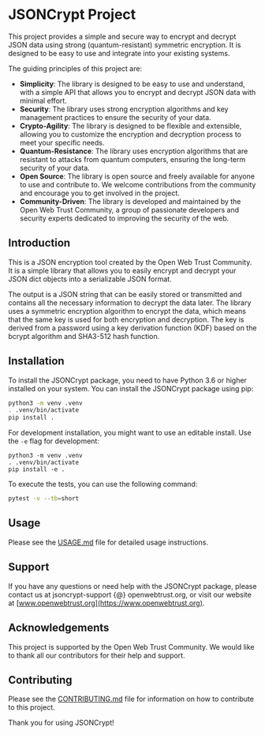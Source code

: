 # JSONCrypt Project

This project provides a simple and secure way to encrypt and decrypt JSON data using strong (quantum-resistant) symmetric encryption. It is designed to be easy to use and integrate into your existing systems.

The guiding principles of this project are:

* **Simplicity**: The library is designed to be easy to use and understand, with a simple API that allows you to encrypt and decrypt JSON data with minimal effort.
* **Security**: The library uses strong encryption algorithms and key management practices to ensure the security of your data.
* **Crypto-Agility**: The library is designed to be flexible and extensible, allowing you to customize the encryption and decryption process to meet your specific needs.
* **Quantum-Resistance**: The library uses encryption algorithms that are resistant to attacks from quantum computers, ensuring the long-term security of your data.
* **Open Source**: The library is open source and freely available for anyone to use and contribute to. We welcome contributions from the community and encourage you to get involved in the project.
* **Community-Driven**: The library is developed and maintained by the Open Web Trust Community, a group of passionate developers and security experts dedicated to improving the security of the web.

## Introduction

This is a JSON encryption tool created by the Open Web Trust Community. It is a simple
library that allows you to easily encrypt and decrypt your JSON dict objects into a
serializable JSON format.

The output is a JSON string that can be easily stored or transmitted and contains all the
necessary information to decrypt the data later. The library uses a symmetric encryption
algorithm to encrypt the data, which means that the same key is used for both encryption
and decryption. The key is derived from a password using a key derivation function (KDF)
based on the bcrypt algorithm and SHA3-512 hash function.

## Installation

To install the JSONCrypt package, you need to have Python 3.6 or higher installed on your system. You can install the JSONCrypt package using pip:

```bash
python3 -m venv .venv
. .venv/bin/activate
pip install .
```

For development installation, you might want to use an editable install. Use the `-e` flag for development:

```
python3 -m venv .venv
. .venv/bin/activate
pip install -e .
```

To execute the tests, you can use the following command:

```bash
pytest -v --tb=short
```

## Usage

Please see the [USAGE.md](docs/USAGE.md) file for detailed usage instructions.

## Support

If you have any questions or need help with the JSONCrypt package, please contact us at
jsoncrypt-support {@} openwebtrust.org, or visit our website at [www.openwebtrust.org](https://www.openwebtrust.org).

## Acknowledgements

This project is supported by the Open Web Trust Community. We would like to thank all our
contributors for their help and support.

## Contributing

Please see the [CONTRIBUTING.md](docs/CONTRIBUTING.md) file for information on how to contribute
to this project.

Thank you for using JSONCrypt!
